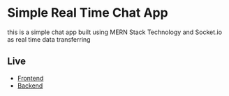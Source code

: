 # Simple Real Time Chat App

this is a simple chat app built using MERN Stack Technology and Socket.io as real time data transferring

## Live

- [Frontend](https://chat-app.project.andrianfa.my.id/)
- [Backend](https://andrianfaa--chat-app.herokuapp.com)
